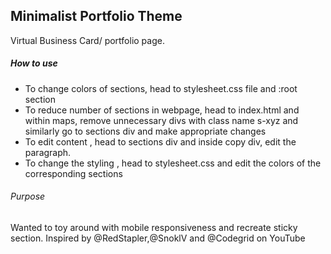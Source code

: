 ## Minimalist Portfolio Theme
Virtual Business Card/ portfolio page.
##### How to use
- To change colors of sections, head to stylesheet.css file and :root section
- To reduce number of sections in webpage, head to index.html and within maps, remove unnecessary divs with class name s-xyz and similarly go to sections div and make appropriate changes
- To edit content , head to sections div and inside copy div, edit the paragraph.
- To change the styling , head to stylesheet.css and edit the colors of the corresponding sections

###### Purpose
Wanted to toy around with mobile responsiveness and recreate  sticky section. Inspired by @RedStapler,@SnoklV and @Codegrid on YouTube
